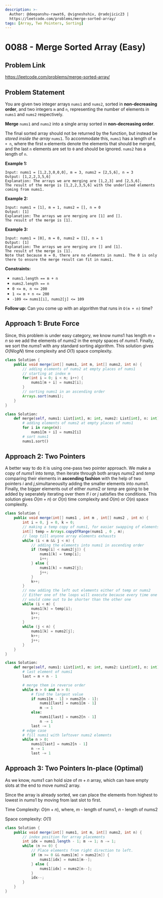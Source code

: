 ```yaml
---
description: >-
  Author: @deepanshu-rawat6, @vigneshshiv, @radojicic23 |
  https://leetcode.com/problems/merge-sorted-array/
tags: [Array, Two Pointers, Sorting]
---
```


# 0088 - Merge Sorted Array (Easy)

## Problem Link

https://leetcode.com/problems/merge-sorted-array/

## Problem Statement

You are given two integer arrays `nums1` and `nums2`, sorted in **non-decreasing order**, and two integers `m` and `n`, representing the number of elements in `nums1` and `nums2` respectively.

**Merge** `nums1` and `nums2` into a single array sorted in **non-decreasing order**.

The final sorted array should not be returned by the function, but instead be _stored inside the array_ `nums1`. To accommodate this, `nums1` has a length of `m + n`, where the first `m` elements denote the elements that should be merged, and the last `n` elements are set to `0` and should be ignored. `nums2` has a length of `n`.

**Example 1:**

```
Input: nums1 = [1,2,3,0,0,0], m = 3, nums2 = [2,5,6], n = 3
Output: [1,2,2,3,5,6]
Explanation: The arrays we are merging are [1,2,3] and [2,5,6].
The result of the merge is [1,2,2,3,5,6] with the underlined elements coming from nums1.
```

**Example 2:**

```
Input: nums1 = [1], m = 1, nums2 = [], n = 0
Output: [1]
Explanation: The arrays we are merging are [1] and [].
The result of the merge is [1].
```

**Example 3:**

```
Input: nums1 = [0], m = 0, nums2 = [1], n = 1
Output: [1]
Explanation: The arrays we are merging are [] and [1].
The result of the merge is [1].
Note that because m = 0, there are no elements in nums1. The 0 is only there to ensure the merge result can fit in nums1.
```

**Constraints:**

* `nums1.length == m + n`
* `nums2.length == n`
* `0 <= m, n <= 200`
* `1 <= m + n <= 200`
* `-109 <= nums1[i], nums2[j] <= 109`
 

**Follow up:** Can you come up with an algorithm that runs in `O(m + n)` time?

## Approach 1: Brute Force

Since, this problem is under easy category, we know $nums1$ has length $m + n$ so we add the elements of $nums2$ in the empty spaces of $nums1$. Finally, we sort the $nums1$ with any standard sorting algorithm. This solution gives $O(N log N)$ time complexity and $O(1)$ space complexity.

<Tabs>
<TabItem value="java" label="Java">
<SolutionAuthor name="@deepanshu-rawat6"/>

```java
class Solution {
    public void merge(int[] nums1, int m, int[] nums2, int n) {
        // adding elements of nums2 at empty places of nums1
        // starting at index m
        for(int i = 0; i < n; i++) {
            nums1[m + i] = nums2[i];
        }
        // sorting nums1 in an ascending order
        Arrays.sort(nums1);
    }
}
```
</TabItem>

<TabItem value="python" label="Python">
<SolutionAuthor name="@radojicic23"/>

```python
class Solution:
    def merge(self, nums1: List[int], m: int, nums2: List[int], n: int) -> None:
        # adding elements of nums2 at empty places of nums1
        for i in range(n):
            nums1[m + i] = nums2[i]
        # sort nums1
        nums1.sort()
```

</TabItem>
</Tabs>

## Approach 2: Two Pointers

A better way to do it is using one-pass two pointer approach. We make a copy of $nums1$ into $temp$, then iterate through both arrays $nums2$ and $temp$ comparing their elements in **ascending fashion** with the help of two pointers $i$ and $j$,simultaneouslty adding the smaller elements into $nums1$. Finally, the bigger elements out of either $nums2$ or $temp$ are going to be added by seperately iterating over them if $i$ or $j$ satisfies the conditions.
This solution gives $O(m + n)$ or $O(n)$ time complexity and $O(m)$ or $O(n)$ space complexity.

<Tabs>
<TabItem value="java" label="Java">
<SolutionAuthor name="@deepanshu-rawat6"/>

```java
class Solution {
    public void merge(int[] nums1 , int m , int[] nums2 , int n) {
        int i = 0, j = 0, k = 0;
        // making a temp copy of nums1, for easier swapping of elements
        int[] temp = Arrays.copyOfRange(nums1 , 0 , m);
        // loop till anyone array elements exhausts
        while (i < m && j < n) {
            // adding the elements into nums1 in ascending order
            if (temp[i] < nums2[j]) {
                nums1[k] = temp[i];
                i++;
            } else {
                nums1[k] = nums2[j];
                j++;
            }
            k++;
        }
        // now adding the left out elements either of temp or nums2
        // Either one of the loops will execute because every time one array's length
        // would come out to be shorter than the other one
        while (i < m) {
            nums1[k] = temp[i];
            k++;
            i++;
        }
        while (j < n) {
            nums1[k] = nums2[j];
            k++;
            j++;
        }
    }
}
```
</TabItem>

<TabItem value="python" label="Python">
<SolutionAuthor name="@radojicic23"/>

```python
class Solution:
    def merge(self, nums1: List[int], m: int, nums2: List[int], n: int) -> None:
        # last element of nums1
        last = m + n - 1

        # merge them in reverse order 
        while m > 0 and n > 0:
            # find the largest value 
            if nums1[m - 1] > nums2[n - 1]:
                nums1[last] = nums1[m - 1]
                m -= 1
            else:
                nums1[last] = nums2[n - 1]
                n -= 1
            last -= 1
        # edge case 
        # fill nums1 with leftover nums2 elements
        while n > 0:
            nums1[last] = nums2[n - 1]
            n -= 1
            last -= 1
```

</TabItem>
</Tabs>

## Approach 3: Two Pointers In-place (Optimal)

As we know, $nums1$ can hold size of $m + n$ array, which can have empty slots at the end to move $nums2$ array. 

Since the array is already sorted, we can place the elements from highest to lowest in $nums1$ by moving from last slot to first. 

Time Complexity: $O(m + n)$, where, $m$ - length of nums1, $n$ - length of nums2

Space complexity: $O(1)$

<Tabs>
<TabItem value="java" label="Java">
<SolutionAuthor name="@vigneshshiv"/>

```java
class Solution {
    public void merge(int[] nums1, int m, int[] nums2, int n) {
        // index position for array placements
        int idx = nums1.length - 1; m -= 1; n -= 1;
        while (n >= 0) {
            // Place elements from right direction to left. 
            if (m >= 0 && nums1[m] > nums2[n]) {
                nums1[idx] = nums1[m--];
            } else {
                nums1[idx] = nums2[n--];
            }
            idx--;
        }
    }
}
```
</TabItem>
</Tabs>
